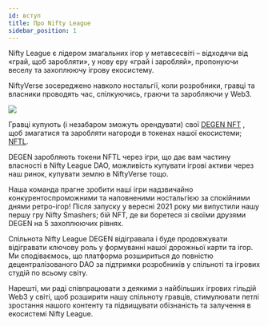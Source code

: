 ```yaml
---
id: вступ
title: Про Nifty League
sidebar_position: 1
---
```


Nifty League є лідером змагальних ігор у метавсесвіті – відходячи від «грай, щоб заробляти», у нову еру «грай і заробляй», пропонуючи веселу та захоплюючу ігрову екосистему.

NiftyVerse зосереджено навколо ностальгії, коли розробники, гравці та власники проводять час, спілкуючись, граючи та заробляючи у Web3.

![](/img/story.gif)

Гравці купують (і незабаром зможуть орендувати) свої [DEGEN NFT](https://opensea.io/collection/niftydegen) , щоб змагатися та заробляти нагороди в токенах нашої екосистеми; [NFTL](https://www.coingecko.com/en/coins/nifty-league).

DEGEN заробляють токени NFTL через ігри, що дає вам частину власності в Nifty League DAO, можливість купувати ігрові активи через наш ринок, купувати землю в NiftyVerse тощо.

Наша команда прагне зробити наші ігри надзвичайно конкурентоспроможними та наповненими ностальгією за спокійними днями ретро-ігор! Після запуску у вересні 2021 року ми випустили нашу першу гру Nifty Smashers; бій NFT, де ви боретеся зі своїми друзями DEGEN на 5 захоплюючих рівнях.

Спільнота Nifty League DEGEN відігравала і буде продовжувати відігравати ключову роль у формуванні нашої дорожньої карти та ігор. Ми сподіваємось, що платформа розшириться до повністю децентралізованого DAO за підтримки розробників у спільноті та ігрових студій по всьому світу.

Нарешті, ми раді співпрацювати з деякими з найбільших ігрових гільдій Web3 у світі, щоб розширити нашу спільноту гравців, стимулювати петлі зростання нашого контенту та підвищувати обізнаність та залучення в екосистемі Nifty League.
